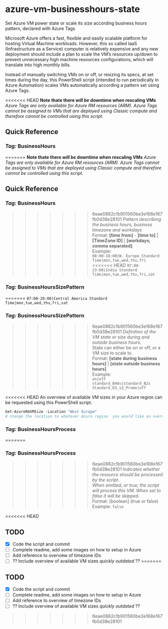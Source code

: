 # azure-vm-businesshours-state
Set Azure VM power state or scale its size according business hours pattern, declared with Azure Tags

Microsoft Azure offers a fast, flexible and easily scalable platform for hosting Virtual Machine workloads. However, this so called IaaS (Infrastructure as a Service) computer is relatively expensive and any new deployment should include a plan to scale the VM’s resources up/down to prevent unnecessary high machine resources configurations, which will translate into high monthly bills.

Instead of manually switching VMs on or off, or resizing its specs, at set times during the day, this PowerShell script (intended to run periodically in Azure Automation) scales VMs automatically according a pattern set using Azure Tags.

<<<<<<< HEAD
__Note thate there *will be* downtime when rescaling VMs__  
*Azure Tags are only available for Azure RM resources (ARM). Azure Tags cannot be assigned to VMs that are deployed using Classic compute and therefore cannot be controlled using this script.*  

## Quick Reference
### *Tag:* BusinessHours
=======
__Note thate there *will be* downtime when rescaling VMs__
*Azure Tags are only available for Azure RM resources (ARM). Azure Tags cannot be assigned to VMs that are deployed using Classic compute and therefore cannot be controlled using this script.*

## Quick Reference ##
### *Tag:* BusinessHours ###  
>>>>>>> 6eae0882c1b901560be3e168e167fb0d38e28101
*Pattern describing the business hours, business timezone and workdays*  
Format:	  __[time from]__ - __[time to]__ | __[TimeZone ID]__ | __[workdays; comma separated]__  
Example:  
    `08:00-18:00|W. Europe Standard Time|mon,tue,wed,thu,fri`  
<<<<<<< HEAD
    `07:00-23:00|India Standard Time|mon,tue,wed,thu,fri,sat`  

### *Tag:* BusinessHoursSizePattern
=======
    `07:00-20:00|Central America Standard Time|mon,tue,wed,thu,fri,sat`  

### *Tag:* BusinessHoursSizePattern ###
>>>>>>> 6eae0882c1b901560be3e168e167fb0d38e28101
*Definition of the VM state or size during and outside business hours.*  
State can either be on or off, or a VM size to scale to.  
Format:	  __[state during business hours]__ | __[state outside business hours]__  
Example:  
  `on|off`  
  `standard_B4ms|standard_B2s`  
  `Standard_D3_v2_Promo|off`  

<<<<<<< HEAD
An overview of available VM sizes in your Azure region can be requested using this PowerShell script.  
```PowerShell 
Get-AzureRmVMSize -Location "West Europe" 
# change the location to whatever Azure region  you would like an overview for
```

### *Tag:* BusinessHoursProcess
=======
### *Tag:* BusinessHoursProcess ###
>>>>>>> 6eae0882c1b901560be3e168e167fb0d38e28101
*Indicates whether the resource should be processed by the script.  
When omitted, or true, the script will process this VM. When set to false it will be skipped.*  
Format:	  [boolean] (true or false)  
Example:  `false`  

<<<<<<< HEAD
## TODO
- [X] Code the script and commit
- [ ] Complete readme, add some images on how to setup in Azure
- [ ] Add reference to overview of timezone IDs
- [ ] ?? Include overview of available VM sizes *quickly outdated* ??
=======

## TODO ##
- [X] Code the script and commit  
- [ ] Complete readme, add some images on how to setup in Azure  
- [ ] Add reference to overview of timezone IDs  
- [ ] ?? Include overview of available VM sizes *quickly outdated* ??  
>>>>>>> 6eae0882c1b901560be3e168e167fb0d38e28101
